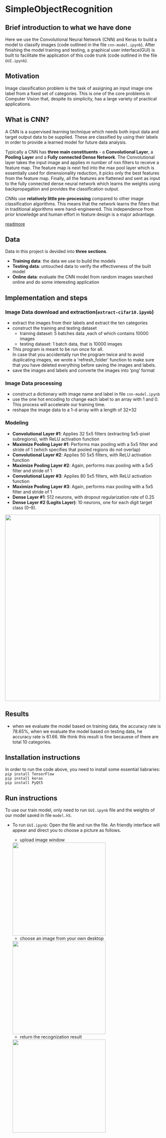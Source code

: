 # SimpleObjectRecognition

## Brief introduction to what we have done
Here we use the Convolutional Neural Network (CNN) and Keras to build a model to classify images (code outlined in the file `cnn-model.ipynb`). After finishing the model training and testing, a graphical user interface(GUI) is built to facilitate the application of this code trunk (code outlined in the file `GUI.ipynb`).

## Motivation 
Image classification problem is the task of assigning an input image one label from a fixed set of categories. This is one of the core problems in Computer Vision that, despite its simplicity, has a large variety of practical applications.

## What is CNN?
A CNN is a supervised learning technique which needs both input data and target output data to be supplied. These are classified by using their labels in order to provide a learned model for future data analysis.

Typically a CNN has **three main constituents** - a **Convolutional Layer**, a **Pooling Layer** and a **Fully connected Dense Network**. The Convolutional layer takes the input image and applies m number of nxn filters to receive a feature map. The feature map is next fed into the max pool layer which is essentially used for dimensionality reduction, it picks only the best features from the feature map. Finally, all the features are flattened and sent as input to the fully connected dense neural network which learns the weights using backpropagation and provides the classification output.

CNNs use **relatively little pre-processing** compared to other image classification algorithms. This means that the network learns the filters that in traditional algorithms were hand-engineered. This independence from prior knowledge and human effort in feature design is a major advantage.

[readmore](https://en.wikipedia.org/wiki/Convolutional_neural_network)  

## Data
Data in this project is devided into **three sections**. 
* **Training data**: the data we use to build the models
* **Testing data**: untouched data to verify the effectiveness of the built model
* **Online data**: evaluate the CNN model from random images searched online and do some interesting application

## Implementation and steps

### Image Data download and extraction(`extract-cifar10.ipynb`)
* extract the images from their labels and extract the ten categories
* construct the training and testing dataset
    * training dataset: 5 batches data ,each of which contains 10000 images
    * testing dataset: 1 batch data, that is 10000 images 
* This program is meant to be run once for all. <br/>
In case that you accidentally run the program twice and to avoid duplicating images, we wrote a  'refresh_folder' function to make sure that you have deleted everything before saving the images and labels.
* save the images and labels and converte the images into ‘png’ format

### Image Data processing 
* construct a dictionary with image name and label in file `cnn-model.ipynb`
* use the one hot encoding to change each label to an array with 1 and 0. <br/>
This process will accelerate our training time. 
* reshape the image data to a 1-d array with a length of 32*32

### Modeling
* **Convolutional Layer #1**: Applies 32 5x5 filters (extracting 5x5-pixel subregions), with ReLU activation function
* **Maximize Pooling Layer #1**: Performs max pooling with a 5x5 filter and stride of 1 (which specifies that pooled regions do not overlap)
* **Convolutional Layer #2**: Applies 50 5x5 filters, with ReLU activation function
* **Maximize Pooling Layer #2**: Again, performs max pooling with a 5x5 filter and stride of 1
* **Convolutional Layer #3**: Applies 80 5x5 filters, with ReLU activation function
* **Maximize Pooling Layer #3**: Again, performs max pooling with a 5x5 filter and stride of 1
* **Dense Layer #1**: 512 neurons, with dropout regularization rate of 0.25
* **Dense Layer #2 (Logits Layer)**: 10 neurons, one for each digit target class (0–9).

<img src="https://github.com/nding17/SimpleObjectRecognition/blob/master/data/readme_data/pic4.png" width="500" height="600">

## Results
* when we evaluate the model based on training data, the accuracy rate is 78.65%, when we evaluate the model based on testing data, he accuracy rate is 61.66. We think this result is fine becauese of there are  total 10 categories.

## Installation instructions
In order to run the code above, you need to install some essential liabraries:<br/>
```pip install TensorFlow  ``` <br/>
```pip install keras ``` <br/>
```pip install PyQt5 ```


## Run instructions
To use our train model, only need to run `GUI.ipynb` file and the weights of our model saved in file `model.h5`.
* To run `GUI.ipynb`: Open the file and run the file. An friendly interface will appear and direct you to choose a picture as follows.
    * upload image window 
    
    <img src="https://github.com/nding17/SimpleObjectRecognition/blob/master/data/readme_data/pic1.jpg" width="300" height="300">
    
    * choose an image from your own desktop
    
    <img src="https://github.com/nding17/SimpleObjectRecognition/blob/master/data/readme_data/pic2.jpg" width="300" height="300">
    
    * return the recognization result
     
    <img src="https://github.com/nding17/SimpleObjectRecognition/blob/master/data/readme_data/pic3.jpg" width="300" height="300">
